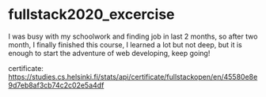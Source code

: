 # fullstack2020_excercise

I was busy with my schoolwork and finding job in last 2 months, so after two month, I finally finished this course, I learned a lot but not deep, but it is enough to start the adventure of web developing, keep going!

certificate:
https://studies.cs.helsinki.fi/stats/api/certificate/fullstackopen/en/45580e8e9d7eb8af3cb74c2c02e5a4df
